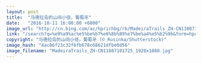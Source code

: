 ```yaml
---
layout: post
title:  "马德拉岛的山间小径，葡萄牙"
date:   "2016-10-11 16:00:00 +0800"
image_url: "http://cn.bing.com/az/hprichbg/rb/MadeiraTrails_ZH-CN11087101725_1920x1080.jpg"
link: "/search?q=%e9%a9%ac%e5%be%b7%e6%8b%89%e7%be%a4%e5%b2%9b&form=hpcapt&mkt=zh-cn"
copyright: "马德拉岛的山间小径，葡萄牙 (© Rusinka/Shutterstock)"
image_hash: "4ac86f23c32f6fb678c68621dfbe0d56"
image_filename: "MadeiraTrails_ZH-CN11087101725_1920x1080.jpg"
---
```

